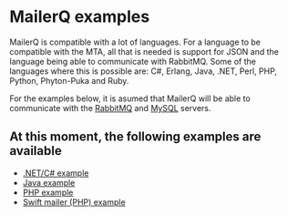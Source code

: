 # MailerQ examples

MailerQ is compatible with a lot of languages. For a language to be compatible 
with the MTA, all that is needed is support for JSON and the language being 
able to communicate with RabbitMQ. Some of the languages where this is possible 
are: C#, Erlang, Java, .NET, Perl, PHP, Python, Phyton-Puka and Ruby.

For the examples below, it is asumed that MailerQ will be able to communicate 
with the [RabbitMQ](http://www.rabbitmq.com/) and [MySQL](http://www.mysql.com/) 
servers.

## At this moment, the following examples are available

*   [.NET/C# example](copernica-docs:Mailerq/dotnet-example ".NET/C# example")
*   [Java example](copernica-docs:Mailerq/java-example "Java example")
*   [PHP example](copernica-docs:Mailerq/php-example "PHP example")
*   [Swift mailer (PHP) example](copernica-docs:Mailerq/swiftmailer-example "Swift mailer example")

